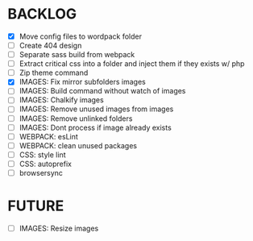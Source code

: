 
# BACKLOG

- [x] Move config files to wordpack folder
- [ ] Create 404 design
- [ ] Separate sass build from webpack
- [ ] Extract critical css into a folder and inject them if they exists w/ php
- [ ] Zip theme command
- [x] IMAGES: Fix mirror subfolders images
- [ ] IMAGES: Build command without watch of images
- [ ] IMAGES: Chalkify images
- [ ] IMAGES: Remove unused images from images
- [ ] IMAGES: Remove unlinked folders
- [ ] IMAGES: Dont process if image already exists
- [ ] WEBPACK: esLint
- [ ] WEBPACK: clean unused packages
- [ ] CSS: style lint
- [ ] CSS: autoprefix
- [ ] browsersync

# FUTURE
- [ ] IMAGES: Resize images